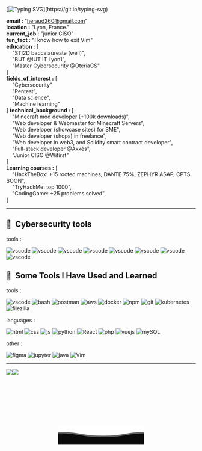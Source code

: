 [![Typing SVG](https://readme-typing-svg.demolab.com/?lines=Hi,+I'm+Noah+Heraud.)](https://git.io/typing-svg)
  
**email :** "heraud260@gmail.com"  
**location :** "Lyon, France."  
**current_job :** "junior CISO"  
**fun_fact :** "I know how to exit Vim"    
**education :** [  
&nbsp;&nbsp;&nbsp;&nbsp;"STI2D baccalaureate (well)",  
&nbsp;&nbsp;&nbsp;&nbsp;"BUT @IUT IT Lyon1",  
&nbsp;&nbsp;&nbsp;&nbsp;"Master Cybersecurity @OteriaCS"  
]      
**fields_of_interest :** [  
&nbsp;&nbsp;&nbsp;&nbsp;"Cybersecurity"  
&nbsp;&nbsp;&nbsp;&nbsp;"Pentest",  
&nbsp;&nbsp;&nbsp;&nbsp;"Data science",  
&nbsp;&nbsp;&nbsp;&nbsp;"Machine learning"  
] 
**technical_background :** [  
&nbsp;&nbsp;&nbsp;&nbsp;"Minecraft mod developer (+100k downloads)",  
&nbsp;&nbsp;&nbsp;&nbsp;"Web developer & Webmaster for Minecraft Servers",  
&nbsp;&nbsp;&nbsp;&nbsp;"Web developer (showcase sites) for SME",  
&nbsp;&nbsp;&nbsp;&nbsp;"Web developer (shops) in freelance",  
&nbsp;&nbsp;&nbsp;&nbsp;"Web developer in web3, and Solidity smart contract developer",  
&nbsp;&nbsp;&nbsp;&nbsp;"Full-stack developer @Axxès",  
&nbsp;&nbsp;&nbsp;&nbsp;"Junior CISO @Wifirst"  
]  
**Learning courses :** [  
&nbsp;&nbsp;&nbsp;&nbsp;"HackTheBox: +15 rooted machines, DANTE 75%, ZEPHYR ASAP, CPTS SOON",  
&nbsp;&nbsp;&nbsp;&nbsp;"TryHackMe: top 1000",  
&nbsp;&nbsp;&nbsp;&nbsp;"CodingGame: +25 problems solved",  
]  

---
<h2> 🚀 &nbsp;Cybersecurity tools</h2>
tools :
<p align="left">
  
<img src="https://img.icons8.com/color/512/nmap.png" alt="vscode" width="45" height="45" />
<img src="https://images.icon-icons.com/1735/PNG/512/burpsuite_113238.png" alt="vscode" width="45" height="45" />
<img src="https://upload.wikimedia.org/wikipedia/commons/thumb/4/4f/Sqlmap_logo.png/640px-Sqlmap_logo.png" alt="vscode" width="45" height="45" />
<img src="https://raw.githubusercontent.com/wpscanteam/wpscan/gh-pages/images/wpscan_logo.png" alt="vscode" width="45" height="45" />
<img src="https://tnpitsecurity.com/images/backgrounds/ligolo.png" alt="vscode" width="45" height="45" />
<img src="https://www.acceis.fr/wp-content/uploads/2022/08/ffuf_run_logo_600.png" alt="vscode" width="45" height="45" />
<img src="https://www.coresecurity.com/sites/default/files/2024-10/impacket-by-fortra-horizontal-forrest-green-logo-100.jpg" alt="vscode" width="45" height="45" />
<img src="https://encrypted-tbn0.gstatic.com/images?q=tbn:ANd9GcTNwhgs1LL6ioBYP2Hwg2RTE0WF3kpwr_JF-w&s" alt="vscode" width="45" height="45" />

          
</p>

          
<h2> 🚀 &nbsp;Some Tools I Have Used and Learned</h2>
tools :
<p align="left">
  
<img src="https://cdn.jsdelivr.net/gh/devicons/devicon/icons/vscode/vscode-original.svg" alt="vscode" width="45" height="45" />
<img src="https://cdn.jsdelivr.net/gh/devicons/devicon/icons/bash/bash-original.svg" alt="bash" width="45" height="45"/>
<img src="https://uxwing.com/wp-content/themes/uxwing/download/brands-and-social-media/postman-icon.png" alt="postman" width="45" height="45"/>
<img src="https://cdn.jsdelivr.net/gh/devicons/devicon/icons/amazonwebservices/amazonwebservices-plain-wordmark.svg" alt="aws" width="45" height="45" />
<img src="https://cdn.jsdelivr.net/gh/devicons/devicon/icons/docker/docker-plain.svg" alt="docker" width="45" height="45"/>
<img src="https://cdn.jsdelivr.net/gh/devicons/devicon/icons/npm/npm-original-wordmark.svg" alt="npm" width="45" height="45" />
<img src="https://cdn.jsdelivr.net/gh/devicons/devicon/icons/git/git-original.svg" alt="git" width="45" height="45" />
<img src="https://cdn.jsdelivr.net/gh/devicons/devicon/icons/kubernetes/kubernetes-plain.svg" alt="kubernetes" width="45" height="45" />
<img src="https://cdn.jsdelivr.net/gh/devicons/devicon/icons/filezilla/filezilla-plain.svg" alt="filezilla" width="45" height="45"/>
          
</p>
                     
languages : 

<p align="left">
  
  <img src="https://cdn.jsdelivr.net/gh/devicons/devicon/icons/html5/html5-plain.svg" alt="html" width="45" height="45"/>
 <img src="https://cdn.jsdelivr.net/gh/devicons/devicon/icons/css3/css3-plain.svg" alt="css" width="45" height="45"/>
 <img src="https://cdn.jsdelivr.net/gh/devicons/devicon/icons/javascript/javascript-original.svg" alt="js" width="45" height="45"/>
 <img src="https://cdn.jsdelivr.net/gh/devicons/devicon/icons/python/python-original.svg" alt="python" width="45" height="45"/>
<img src="https://cdn.jsdelivr.net/gh/devicons/devicon/icons/react/react-original.svg" alt="React" width="45" height="45"/>
<img src="https://cdn.jsdelivr.net/gh/devicons/devicon/icons/php/php-original.svg" alt="php" width="45" height="45"/>
 <img src="https://cdn.jsdelivr.net/gh/devicons/devicon/icons/vuejs/vuejs-original.svg" alt="vuejs" width="45" height="45"/>
<img src="https://cdn.jsdelivr.net/gh/devicons/devicon/icons/mysql/mysql-original.svg" alt="mySQL" width="45" height="45"/>
           
</p>

other :
<p align="left">
<img src="https://cdn.jsdelivr.net/gh/devicons/devicon/icons/figma/figma-original.svg" alt="figma" width="45" height="45"/>
<img src="https://cdn.jsdelivr.net/gh/devicons/devicon/icons/jupyter/jupyter-original-wordmark.svg" alt="jupyter" width="45" height="45"/>
<img src="https://cdn.jsdelivr.net/gh/devicons/devicon/icons/java/java-plain.svg" alt="java" width="45" height="45"/>
<img src="https://cdn.jsdelivr.net/gh/devicons/devicon/icons/vim/vim-original.svg" alt="Vim" width="45" height="45"/>
          
          
          
          
</p>

---  

 <div style="display:flex; flex-direction:row;"><img height="137px" src="https://github-readme-stats.vercel.app/api?username=windyalpha&hide_title=true&hide_border=true&show_icons=true&count_private=true&line_height=21&text_color=000&icon_color=000&bg_color=0,ea6161,ffc64d,fffc4d,52fa5a&theme=graywhite"/>  
  <img height="137px" src="https://github-readme-stats.vercel.app/api/top-langs/?username=windyalpha&hide=html&hide_title=true&hide_border=true&layout=compact&langs_count=6&text_color=000&icon_color=fff&bg_color=0,52fa5a,4dfcff,c64dff&theme=graywhite" /></div>

<p align="center">
        <img src="https://raw.githubusercontent.com/WinDyAlphA/WinDyAlphA/main/bottom.svg" alt="Github Stats" />
</p>

